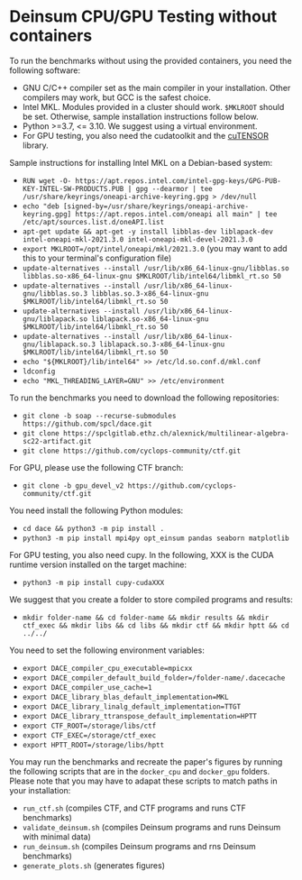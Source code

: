 # Deinsum CPU/GPU Testing without containers

To run the benchmarks without using the provided containers, you need the following software:
- GNU C/C++ compiler set as the main compiler in your installation. Other compilers may work, but GCC is the safest choice.
- Intel MKL. Modules provided in a cluster should work.  `$MKLROOT` should be set. Otherwise, sample installation instructions follow below.
- Python >=3.7, <= 3.10. We suggest using a virtual environment.
- For GPU testing, you also need the cudatoolkit and the [cuTENSOR](https://developer.nvidia.com/cutensor) library.

Sample instructions for installing Intel MKL on a Debian-based system:
- `RUN wget -O- https://apt.repos.intel.com/intel-gpg-keys/GPG-PUB-KEY-INTEL-SW-PRODUCTS.PUB | gpg --dearmor | tee /usr/share/keyrings/oneapi-archive-keyring.gpg > /dev/null`
- `echo "deb [signed-by=/usr/share/keyrings/oneapi-archive-keyring.gpg] https://apt.repos.intel.com/oneapi all main" | tee /etc/apt/sources.list.d/oneAPI.list`
- `apt-get update && apt-get -y install libblas-dev liblapack-dev intel-oneapi-mkl-2021.3.0 intel-oneapi-mkl-devel-2021.3.0`
- `export MKLROOT=/opt/intel/oneapi/mkl/2021.3.0` (you may want to add this to your terminal's configuration file)
- `update-alternatives --install /usr/lib/x86_64-linux-gnu/libblas.so libblas.so-x86_64-linux-gnu $MKLROOT/lib/intel64/libmkl_rt.so 50`
- `update-alternatives --install /usr/lib/x86_64-linux-gnu/libblas.so.3 libblas.so.3-x86_64-linux-gnu $MKLROOT/lib/intel64/libmkl_rt.so 50`
- `update-alternatives --install /usr/lib/x86_64-linux-gnu/liblapack.so liblapack.so-x86_64-linux-gnu  $MKLROOT/lib/intel64/libmkl_rt.so 50`
- `update-alternatives --install /usr/lib/x86_64-linux-gnu/liblapack.so.3 liblapack.so.3-x86_64-linux-gnu $MKLROOT/lib/intel64/libmkl_rt.so 50`
- `echo "${MKLROOT}/lib/intel64" >> /etc/ld.so.conf.d/mkl.conf`
- `ldconfig`
- `echo "MKL_THREADING_LAYER=GNU" >> /etc/environment`

To run the benchmarks you need to download the following repositories:
- `git clone -b soap --recurse-submodules https://github.com/spcl/dace.git`
- `git clone https://spclgitlab.ethz.ch/alexnick/multilinear-algebra-sc22-artifact.git`
- `git clone https://github.com/cyclops-community/ctf.git`

For GPU, please use the following CTF branch:
- `git clone -b gpu_devel_v2 https://github.com/cyclops-community/ctf.git`

You need install the following Python modules:
- `cd dace && python3 -m pip install .`
- `python3 -m pip install mpi4py opt_einsum pandas seaborn matplotlib`

For GPU testing, you also need cupy. In the following, XXX is the CUDA runtime version installed on the target machine:
- `python3 -m pip install cupy-cudaXXX`

We suggest that you create a folder to store compiled programs and results:
-  `mkdir folder-name && cd folder-name && mkdir results && mkdir ctf_exec && mkdir libs && cd libs && mkdir ctf && mkdir hptt && cd ../../`

You need to set the following environment variables:
- `export DACE_compiler_cpu_executable=mpicxx`
- `export DACE_compiler_default_build_folder=/folder-name/.dacecache`
- `export DACE_compiler_use_cache=1`
- `export DACE_library_blas_default_implementation=MKL`
- `export DACE_library_linalg_default_implementation=TTGT`
- `export DACE_library_ttranspose_default_implementation=HPTT`
- `export CTF_ROOT=/storage/libs/ctf`
- `export CTF_EXEC=/storage/ctf_exec`
- `export HPTT_ROOT=/storage/libs/hptt`

You may run the benchmarks and recreate the paper's figures by running the following scripts that are in the `docker_cpu` and `docker_gpu` folders. Please note that you may have to adapat these scripts to match paths in your installation:
- `run_ctf.sh` (compiles CTF, and CTF programs and runs CTF benchmarks)
- `validate_deinsum.sh` (compiles Deinsum programs and runs Deinsum with minimal data)
- `run_deinsum.sh` (compiles Deinsum programs and rns Deinsum benchmarks)
- `generate_plots.sh` (generates figures)
